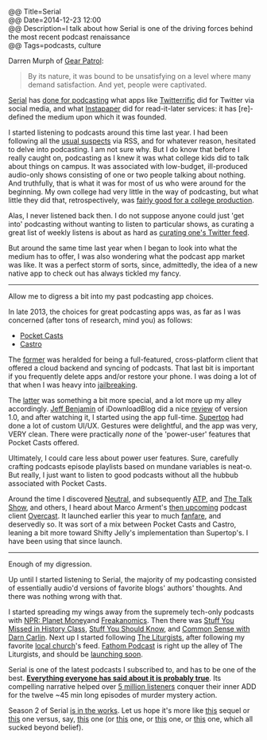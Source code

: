 @@ Title=Serial  
@@ Date=2014-12-23 12:00  
@@ Description=I talk about how Serial is one of the driving forces behind the most recent podcast renaissance  
@@ Tags=podcasts, culture  

Darren Murph of [Gear Patrol][1]:
>By its nature, it was bound to be unsatisfying on a level where many demand satisfaction. And yet, people were captivated.

[1]: http://gearpatrol.com/2014/12/22/serial-putting-longform-radio-back-map/

[Serial](http://serialpodcast.org/) has [done for podcasting](http://www.theverge.com/2014/11/28/7302227/the-future-is-podcasts) what apps like [Twitterrific](http://twitterrific.com/ios) did for Twitter via social media, and what [Instapaper](https://www.instapaper.com/) did for read-it-later services: it has [re]-defined the medium upon which it was founded. 

I started listening to podcasts around this time last year. I had been following all the [usual suspects](https://feedbin.com/subscriptions.xml) via RSS, and for whatever reason, hesitated to delve into podcasting. I am not sure why. But I do know that before I really caught on, podcasting as I knew it was what college kids did to talk about things on campus. It was associated with low-budget, ill-produced audio-only shows consisting of one or two people talking about nothing. And truthfully, that is what it was for most of us who were around for the beginning. My own college had very little in the way of podcasting, but what little they did that, retrospectively, was [fairly good for a college production](https://itunes.apple.com/us/podcast/pacific-union-college/id445640925?mt=2).

Alas, I never listened back then. I do not suppose anyone could just 'get into' podcasting without wanting to listen to particular shows, as curating a great list of weekly listens is about as hard as [curating one's Twitter feed](http://www.theoveranalyzed.net/posts/2014/02/how-to-clean-up-and-fine-tune-your-twitter-feed). 

But around the same time last year when I began to look into what the medium has to offer, I was also wondering what the podcast app market was like. It was a perfect storm of sorts, since, admittedly, the idea of a new native app to check out has always tickled my fancy. 

<hr class="small">

Allow me to digress a bit into my past podcasting app choices.

In late 2013, the choices for great podcasting apps was, as far as I was concerned (after tons of research, mind you) as follows:

* [Pocket Casts](https://itunes.apple.com/us/app/pocket-casts/id414834813?mt=8)
* [Castro](https://itunes.apple.com/us/app/castro-high-fidelity-podcasts/id723142770?mt=8)

The [former](http://www.shiftyjelly.com/android/pocketcasts) was heralded for being a full-featured, cross-platform client that offered a cloud backend and syncing of podcasts. That last bit is important if you frequently delete apps and/or restore your phone. I was doing a lot of that when I was heavy into [jailbreaking](http://www.theoveranalyzed.net/posts/2014/02/soft-remix-a-winterboard-theme-for-ios-7). 

The [latter](http://castro.fm/) was something a bit more special, and a lot more up my alley accordingly. [Jeff Benjamin](https://twitter.com/#!/jeffBenjam) of iDownloadBlog did a nice [review](http://www.idownloadblog.com/2013/12/13/castro-review/) of version 1.0, and after watching it, I started using the app full-time. [Supertop](http://supertop.co/) had done a lot of custom UI/UX. Gestures were delightful, and the app was very, VERY clean. There were practically *none* of the 'power-user' features that Pocket Casts offered.

Ultimately, I could care less about power user features. Sure, carefully crafting podcasts episode playlists based on mundane variables is neat-o. But really, I just want to listen to good podcasts without all the hubbub associated with Pocket Casts. 

Around the time I discovered [Neutral](http://neutral.fm/), and subsequently [ATP](http://atp.fm/), and [The Talk Show](http://daringfireball.net/thetalkshow/), and others, I heard about Marco Arment's [then upcoming](http://www.marco.org/2013/09/23/overcast-coming-soon) podcast client [Overcast](http://overcast.fm/). It launched earlier this year to much [fanfare](http://www.macstories.net/reviews/overcast-review/), and deservedly so. It was sort of a mix between Pocket Casts and Castro, leaning a bit more toward Shifty Jelly's implementation than Supertop's. I have been using that since launch.

<hr class="small">

Enough of my digression.

Up until I started listening to Serial, the majority of my podcasting consisted of essentially audio'd versions of favorite blogs' authors' thoughts. And there was nothing wrong with that. 

I started spreading my wings away from the supremely tech-only podcasts with [NPR: Planet Money](http://www.npr.org/blogs/money/127413729/podcast/)and [Freakanomics](http://freakonomics.com/radio/). Then there was [Stuff You Missed in History Class](http://www.missedinhistory.com/), [Stuff You Should Know](http://www.stuffyoushouldknow.com/), and [Common Sense with Darn Carlin](http://www.dancarlin.com/). Next up I started following [The Liturgists](http://www.theliturgists.com/podcast), after following my favorite [local church](https://itunes.apple.com/us/podcast/shadow-ministries/id687341706?mt=2)'s feed. [Fathom Podcast](http://www.fathompodcast.com/) is right up the alley of The Liturgists, and should be [launching soon](http://www.fathompodcast.com/blog/why-this-podcast-exists12182014). 

Serial is one of the latest podcasts I subscribed to, and has to be one of the best. **[Everything everyone has said about it is probably true](http://www.theverge.com/tldr/2014/11/7/7172167/why-you-need-to-listen-to-serial-and-what-to-read-once-you-start)**. Its compelling narrative helped over [5 million listeners](http://www.theverge.com/2014/11/18/7241715/serial-breaks-itunes-record-for-fastest-podcast-to-reach-5-million) conquer their inner ADD for the twelve ~45 min long episodes of murder mystery action. 

Season 2 of Serial [is in the works](http://serialpodcast.org/posts/2014/11/there-will-be-a-season-two-of-serial-thanks-to-everyone-who-donated). Let us hope it's more like [this](http://en.wikipedia.org/wiki/The_Empire_Strikes_Back) sequel or [this](http://en.wikipedia.org/wiki/The_Godfather_Part_II) one versus, say, [this](http://en.wikipedia.org/wiki/Men_in_Black_II) one (or [this](http://en.wikipedia.org/wiki/Star_Wars_Episode_I:_The_Phantom_Menace) one, or [this](http://en.wikipedia.org/wiki/Iron_Man_2) one, or [this](http://en.wikipedia.org/wiki/Batman_%26_Robin_(film)) one, which all sucked beyond belief).